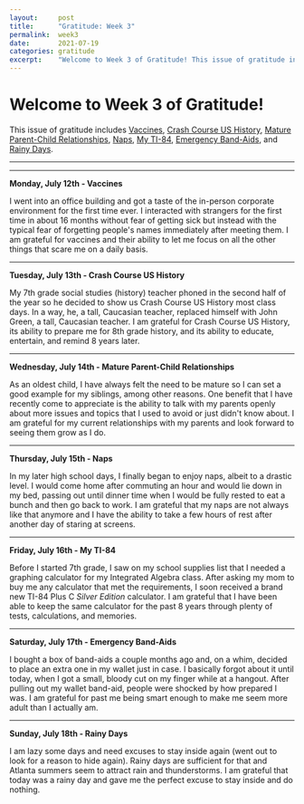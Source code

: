 ```yaml
---
layout:     post
title:      "Gratitude: Week 3"
permalink:  week3
date:       2021-07-19
categories: gratitude
excerpt:    "Welcome to Week 3 of Gratitude! This issue of gratitude includes Vaccines, Crash Course US History, Mature Parent-Child Relationships, Naps, My TI-84, Emergency Band-Aids, and Rainy Days."
---
```


# Welcome to Week 3 of Gratitude!

This issue of gratitude includes [Vaccines](#monday), [Crash Course US History](#tuesday), [Mature Parent-Child Relationships](#wednesday), [Naps](#thursday), [My TI-84](#friday), [Emergency Band-Aids](#saturday), and [Rainy Days](#sunday).

---
---
<p></p>

**<a name="monday">Monday, July 12th - Vaccines</a>**

I went into an office building and got a taste of the in-person corporate environment for the first time ever. I interacted with strangers for the first time in about 16 months without fear of getting sick but instead with the typical fear of forgetting people's names immediately after meeting them. I am grateful for vaccines and their ability to let me focus on all the other things that scare me on a daily basis.

---
<p></p>

**<a name="tuesday">Tuesday, July 13th - Crash Course US History</a>**

My 7th grade social studies (history) teacher phoned in the second half of the year so he decided to show us Crash Course US History most class days. In a way, he, a tall, Caucasian teacher, replaced himself with John Green, a tall, Caucasian teacher. I am grateful for Crash Course US History, its ability to prepare me for 8th grade history, and its ability to educate, entertain, and remind 8 years later.

---
<p></p>

**<a name="wednesday">Wednesday, July 14th - Mature Parent-Child Relationships</a>**

As an oldest child, I have always felt the need to be mature so I can set a good example for my siblings, among other reasons. One benefit that I have recently come to appreciate is the ability to talk with my parents openly about more issues and topics that I used to avoid or just didn't know about. I am grateful for my current relationships with my parents and look forward to seeing them grow as I do.

---
<p></p>

**<a name="thursday">Thursday, July 15th - Naps</a>**

In my later high school days, I finally began to enjoy naps, albeit to a drastic level. I would come home after commuting an hour and would lie down in my bed, passing out until dinner time when I would be fully rested to eat a bunch and then go back to work. I am grateful that my naps are not always like that anymore and I have the ability to take a few hours of rest after another day of staring at screens.

---
<p></p>

**<a name="friday">Friday, July 16th - My TI-84</a>**

Before I started 7th grade, I saw on my school supplies list that I needed a graphing calculator for my Integrated Algebra class. After asking my mom to buy me any calculator that met the requirements, I soon received a brand new TI-84 Plus C *Silver Edition* calculator. I am grateful that I have been able to keep the same calculator for the past 8 years through plenty of tests, calculations, and memories.

---
<p></p>

**<a name="saturday">Saturday, July 17th - Emergency Band-Aids</a>**

I bought a box of band-aids a couple months ago and, on a whim, decided to place an extra one in my wallet just in case. I basically forgot about it until today, when I got a small, bloody cut on my finger while at a hangout. After pulling out my wallet band-aid, people were shocked by how prepared I was. I am grateful for past me being smart enough to make me seem more adult than I actually am.

---
<p></p>

**<a name="sunday">Sunday, July 18th - Rainy Days</a>**

I am lazy some days and need excuses to stay inside again (went out to look for a reason to hide again). Rainy days are sufficient for that and Atlanta summers seem to attract rain and thunderstorms. I am grateful that today was a rainy day and gave me the perfect excuse to stay inside and do nothing.